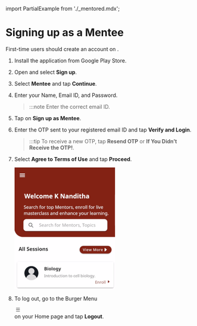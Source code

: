 import PartialExample from './_mentored.mdx';

# Signing up as a Mentee

First-time users should create an account on <PartialExample mentored />.


1.  Install the <PartialExample mentored /> application from Google Play Store.

2.  Open <PartialExample mentored /> and select **Sign up**. 

3.  Select **Mentee** and tap **Continue**.

4.  Enter your Name, Email ID, and Password.

    >:::note 
    >Enter the correct email ID.


5.  Tap on **Sign up as Mentee**.

6.   Enter the OTP sent to your registered email ID and tap **Verify and Login**. 

     >:::tip 
     >To receive a new OTP, tap **Resend OTP** or **If You Didn’t Receive the OTP!**.   
    

7.  Select **Agree to Terms of Use** and tap **Proceed**.

    ![homepage](media/homepage.PNG)
    
8.  To log out, go to the Burger Menu <div class="inlineImg"> ![burger menu icon](media/burgermenu-icon.png)</div> on your Home page and tap **Logout**.
